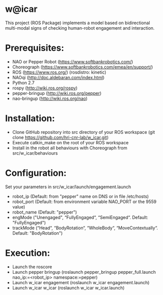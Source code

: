 # w@icar
This project (ROS Package) implements a model based on bidirectional multi-modal signs of checking human-robot engagement and interaction.

# Prerequisites:
- NAO or Pepper Robot (https://www.softbankrobotics.com/)
- Choreograph (https://www.softbankrobotics.com/emea/en/support/)
- ROS (https://www.ros.org/) (rosdistro: kinetic)
- NAOqi (http://doc.aldebaran.com/index.html) 
- Python 2.7
- rospy (http://wiki.ros.org/rospy)
- pepper-bringup (http://wiki.ros.org/pepper)
- nao-bringup (http://wiki.ros.org/nao)

# Installation:
- Clone GitHub repository into src directory of your ROS workspace 
(git clone https://github.com/hri-cnr-lab/w_icar.git)
- Execute catkin_make on the root of your ROS workspace
- Install in the robot all behaviours with Choreograph from src/w_icar/behaviours

# Configuration:
Set your parameters in src/w_icar/launch/engagement.launch 
- robot_ip <IP of the robot> (Default: from "pepper" name on DNS or in file /etc/hosts)
- robot_port <NAOqi proxy port> (Default: from environment variable NAO_PORT  or the 9559 value)
- robot_name <The robot name> (Default: "pepper")
- engMode <The engagement mode> ("Unengaged", “FullyEngaged“, “SemiEngaged“. Default: "FullyEngaged")
- trackMode <The tracking mode> (“Head“, “BodyRotation“, “WholeBody“, “MoveContextually“. Default: "BodyRotation")

# Execution:
- Launch the roscore
- Launch pepper bringup 
(roslaunch pepper_bringup pepper_full.launch nao_ip:=<robot_ip> namespace:=pepper)
- Launch w_icar engagement 
(roslaunch  w_icar engagement.launch)
- Launch w_icar w_icar 
(roslaunch w_icar w_icar.launch)



